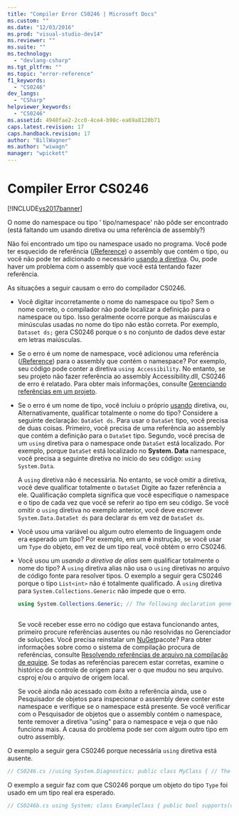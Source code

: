 ```yaml
---
title: "Compiler Error CS0246 | Microsoft Docs"
ms.custom: ""
ms.date: "12/03/2016"
ms.prod: "visual-studio-dev14"
ms.reviewer: ""
ms.suite: ""
ms.technology: 
  - "devlang-csharp"
ms.tgt_pltfrm: ""
ms.topic: "error-reference"
f1_keywords: 
  - "CS0246"
dev_langs: 
  - "CSharp"
helpviewer_keywords: 
  - "CS0246"
ms.assetid: 4948fae2-2cc0-4ce4-b98c-ea69a8120b71
caps.latest.revision: 17
caps.handback.revision: 17
author: "BillWagner"
ms.author: "wiwagn"
manager: "wpickett"
---
```

# Compiler Error CS0246
[!INCLUDE[vs2017banner](../../../csharp/includes/vs2017banner.md)]

O nome do namespace ou tipo ' tipo\/namespace' não pôde ser encontrado \(está faltando um usando diretiva ou uma referência de assembly?\)  
  
 Não foi encontrado um tipo ou namespace usado no programa. Você pode ter esquecido de referência \([\/Reference](../../../csharp/language-reference/compiler-options/reference-compiler-option.md)\) o assembly que contém o tipo, ou você não pode ter adicionado o necessário [usando a diretiva](../../../csharp/language-reference/keywords/using-directive.md).  Ou, pode haver um problema com o assembly que você está tentando fazer referência.  
  
 As situações a seguir causam o erro do compilador CS0246.  
  
-   Você digitar incorretamente o nome do namespace ou tipo? Sem o nome correto, o compilador não pode localizar a definição para o namespace ou tipo. Isso geralmente ocorre porque as maiúsculas e minúsculas usadas no nome do tipo não estão correta. Por exemplo, `Dataset ds;` gera CS0246 porque o s no conjunto de dados deve estar em letras maiúsculas.  
  
-   Se o erro é um nome de namespace, você adicionou uma referência \([\/Reference](../../../csharp/language-reference/compiler-options/reference-compiler-option.md)\) para o assembly que contém o namespace? Por exemplo, seu código pode conter a diretiva `using Accessibility`. No entanto, se seu projeto não fazer referência ao assembly Accessibility.dll, CS0246 de erro é relatado. Para obter mais informações, consulte [Gerenciando referências em um projeto](/visual-studio/ide/managing-references-in-a-project).  
  
-   Se o erro é um nome de tipo, você incluiu o próprio [usando](../../../csharp/language-reference/keywords/using.md) diretiva, ou, Alternativamente, qualificar totalmente o nome do tipo? Considere a seguinte declaração: `DataSet ds`. Para usar o `DataSet` tipo, você precisa de duas coisas. Primeiro, você precisa de uma referência ao assembly que contém a definição para o `DataSet` tipo. Segundo, você precisa de um `using` diretiva para o namespace onde `DataSet` está localizado. Por exemplo, porque `DataSet` está localizado no **System. Data** namespace, você precisa a seguinte diretiva no início do seu código: `using System.Data`.  
  
     A `using` diretiva não é necessária. No entanto, se você omitir a diretiva, você deve qualificar totalmente o `DataSet` Digite ao fazer referência a ele. Qualificação completa significa que você especifique o namespace e o tipo de cada vez que você se referir ao tipo em seu código. Se você omitir o `using` diretiva no exemplo anterior, você deve escrever `System.Data.DataSet ds` para declarar `ds` em vez de `DataSet ds`.  
  
-   Você usou uma variável ou algum outro elemento de linguagem onde era esperado um tipo? Por exemplo, em um **é** instrução, se você usar um `Type` do objeto, em vez de um tipo real, você obtém o erro CS0246.  
  
-   Você usou um *usando a diretiva de alias* sem qualificar totalmente o nome do tipo? A `using` diretiva alias não usa o `using` diretivas no arquivo de código fonte para resolver tipos. O exemplo a seguir gera CS0246 porque o tipo `List<int>` não é totalmente qualificado. A `using` diretiva para `System.Collections.Generic` não impede que o erro.  
  
    ```c#  
    using System.Collections.Generic; // The following declaration generates CS0246. using myAliasName = List<int>; // To avoid the error, fully qualify List. using myAliasName2 = System.Collections.Generic.List<int>;  
  
    ```  
  
     Se você receber esse erro no código que estava funcionando antes, primeiro procure referências ausentes ou não resolvidas no Gerenciador de soluções. Você precisa reinstalar um [NuGet](https://www.nuget.org/)pacote? Para obter informações sobre como o sistema de compilação procura de referências, consulte [Resolvendo referências de arquivo na compilação de equipe](http://blogs.msdn.com/b/manishagarwal/archive/2005/09/28/474769.aspx). Se todas as referências parecem estar corretas, examine o histórico de controle de origem para ver o que mudou no seu arquivo. csproj e\/ou o arquivo de origem local.  
  
     Se você ainda não acessado com êxito a referência ainda, use o Pesquisador de objetos para inspecionar o assembly deve conter este namespace e verifique se o namespace está presente. Se você verificar com o Pesquisador de objetos que o assembly contém o namespace, tente remover a diretiva "using" para o namespace e veja o que não funciona mais. A causa do problema pode ser com algum outro tipo em outro assembly.  
  
 O exemplo a seguir gera CS0246 porque necessária `using` diretiva está ausente.  
  
```c#  
// CS0246.cs //using System.Diagnostics; public class MyClass { // The following line causes CS0246. To fix the error, uncomment // the using directive for the namespace for this attribute, // System.Diagnostics. [Conditional("A")] public void Test() { } public static void Main() { } }  
```  
  
 O exemplo a seguir faz com que CS0246 porque um objeto do tipo `Type` foi usado em um tipo real era esperado.  
  
```c#  
// CS0246b.cs using System; class ExampleClass { public bool supports(object o, Type t) { // The following line causes CS0246. You must use an // actual type, such as ExampleClass, String, or Type. if (o is t) { return true; } return false; } } class Program { public static void Main() { ExampleClass myC = new ExampleClass(); myC.supports(myC, myC.GetType()); } }  
  
```